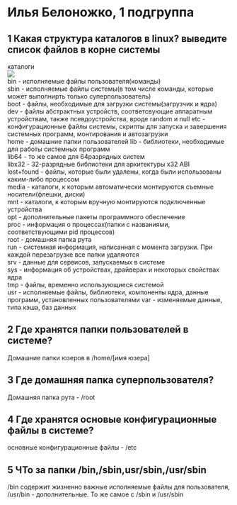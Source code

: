 # Илья Белоножко, 1 подгруппа  
## **1** Какая структура каталогов в linux? выведите список файлов в корне системы   
каталоги  
![](dirs.png)  
bin - исполняемые файлы пользователя(команды)  
sbin - исполняемые файлы системы(в том числе команды, которые может выполнирть только суперпользователь)  
boot - файлы, необходимые для загрузки системы(загрузчик и ядра)  
dev - файлы абстрактных устройств, соответсвующие аппаратным устройствам, также псевдоустройства, вроде random и null
etc - конфигурационные файлы системы, скрипты для запуска и завершения системных программ, монтирования и автозагрузки  
home - домашние папки пользователей
lib - библиотеки, необходимые для работы системных программ  
lib64 - то же самое для 64разрядных систем  
libx32 - 32-разрядные библиотеки для архитектуры x32 ABI  
lost+found - файлы, которые были удалены, когда были использованы каким-либо процессом  
media - каталоги, к которым автоматически монтируются съемные носители(флешки, диски)  
mnt - каталоги, к которым вручную монтируются подключенные устройства  
opt - дополнительные пакеты программного обеспечение  
proc - информация о процессах(папки с названиями, соответствующими pid процессов)  
root - домашняя папка рута  
run - системная информация, написанная с момента загрузки. При каждой перезагрузке все папки удаляются  
srv - данные для сервисов, запускаемых в системе  
sys - информация об устройствах, драйверах и некоторых свойствах ядра  
tmp - файлы, временно использующиеся системой  
usr - исполняемые файлы, библиотеки, компоненты ядра, данные программ, установленных пользователями
var - изменяемые данные, типа кэша, баз данных
## **2** Где хранятся папки пользователей в системе?  
Домашние папки юзеров в /home/[имя юзера]  
## **3** Где домашняя папка суперпользователя?  
Домашняя папка рута - /root  
## **4** Где хранятся основые конфигурационные файлы в системе?  
основные конфигурационные файлы - /etc  
## **5** ЧТо за папки /bin,/sbin,usr/sbin,/usr/sbin  
/bin содержит жизненно важные исполняемые файлы для пользователя, /usr/bin - дополнительные. То же самое с /sbin и /usr/sbin
